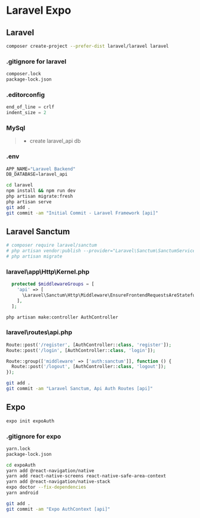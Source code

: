 # Laravel Expo

## Laravel

```bash
composer create-project --prefer-dist laravel/laravel laravel
```

### .gitignore for laravel

```txt
composer.lock
package-lock.json
```

### .editorconfig

```ts
end_of_line = crlf
indent_size = 2
```

### MySql

> - create laravel_api db

### .env

```ts
APP_NAME="Laravel Backend"
DB_DATABASE=laravel_api
```

```bash
cd laravel
npm install && npm run dev
php artisan migrate:fresh
php artisan serve
git add .
git commit -am "Initial Commit - Laravel Framework [api]"
```

## Laravel Sanctum

```bash
# composer require laravel/sanctum
# php artisan vendor:publish --provider="Laravel\Sanctum\SanctumServiceProvider"
# php artisan migrate
```

### laravel\app\Http\Kernel.php

```php
  protected $middlewareGroups = [
    'api' => [
      \Laravel\Sanctum\Http\Middleware\EnsureFrontendRequestsAreStateful::class,
    ],
  ];
```

```bash
php artisan make:controller AuthController
```

### laravel\routes\api.php

```php
Route::post('/register', [AuthController::class, 'register']);
Route::post('/login', [AuthController::class, 'login']);

Route::group(['middleware' => ['auth:sanctum']], function () {
  Route::post('/logout', [AuthController::class, 'logout']);
});
```

```bash
git add .
git commit -am "Laravel Sanctum, Api Auth Routes [api]"
```

## Expo

```bash
expo init expoAuth
```

### .gitignore for expo

```txt
yarn.lock
package-lock.json
```

```bash
cd expoAuth
yarn add @react-navigation/native
yarn add react-native-screens react-native-safe-area-context
yarn add @react-navigation/native-stack
expo doctor --fix-dependencies
yarn android
```

```bash
git add .
git commit -am "Expo AuthContext [api]"
```
